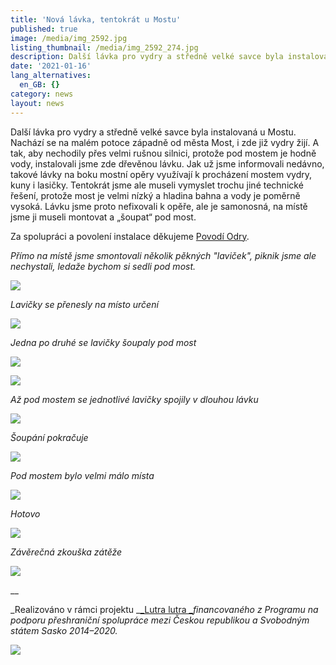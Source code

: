 ```yaml
---
title: 'Nová lávka, tentokrát u Mostu'
published: true
image: /media/img_2592.jpg
listing_thumbnail: /media/img_2592_274.jpg
description: Další lávka pro vydry a středně velké savce byla instalovaná u Mostu
date: '2021-01-16'
lang_alternatives:
  en_GB: {}
category: news
layout: news
---
```

Další lávka pro vydry a středně velké savce byla instalovaná u Mostu. Nachází se na malém potoce západně od města Most, i zde již vydry žijí. A tak, aby nechodily přes velmi rušnou silnici, protože pod mostem je hodně vody, instalovali jsme zde dřevěnou lávku. Jak už jsme informovali nedávno, takové lávky na boku mostní opěry využívají k procházení mostem vydry, kuny i lasičky. Tentokrát jsme ale museli vymyslet trochu jiné technické řešení, protože most je velmi nízký a hladina bahna a vody je poměrně vysoká. Lávku jsme proto nefixovali k opěře, ale je samonosná, na místě jsme ji museli montovat a „šoupat“ pod most. 

Za spolupráci a povolení instalace děkujeme [Povodí Odry](https://www.pod.cz/). 



_Přímo na místě jsme smontovali několik pěkných "laviček", piknik jsme ale nechystali, ledaže bychom si sedli pod most._

![](/media/img_2525.jpg)

_Lavičky se přenesly na místo určení_

![](/media/img_2545.jpg)

_Jedna po druhé se lavičky šoupaly pod most_

![](/media/img_2547.jpg)

![](/media/img_2551.jpg)

_Až pod mostem se jednotlivé lavičky spojily v dlouhou lávku_

![](/media/img_2556.jpg)

_Šoupání pokračuje_

![](/media/img_2570.jpg)

_Pod mostem bylo velmi málo místa_

![](/media/img_2579.jpg)

_Hotovo_

![](/media/img_2592.jpg)

_Závěrečná zkouška zátěže_

![](/media/img_2596.jpg)

__

_Realizováno v rámci projektu _[_Lutra lutra _](/projekty/projekt-lutra-lutra)_financovaného z Programu na podporu přeshraniční spolupráce mezi Českou republikou a Svobodným státem Sasko 2014–2020._

![](/media/spojene_loga_610.jpg)
